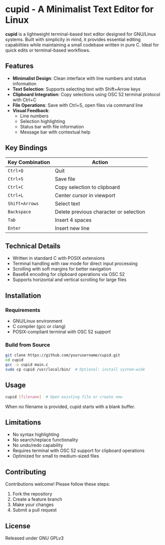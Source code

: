# cupid - A Minimalist Text Editor for Linux

**cupid** is a lightweight terminal-based text editor designed for GNU/Linux systems. Built with simplicity in mind, it provides essential editing capabilities while maintaining a small codebase written in pure C. Ideal for quick edits or terminal-based workflows.

## Features

- **Minimalist Design**: Clean interface with line numbers and status information
- **Text Selection**: Supports selecting text with Shift+Arrow keys
- **Clipboard Integration**: Copy selections using OSC 52 terminal protocol with Ctrl+C
- **File Operations**: Save with Ctrl+S, open files via command line
- **Visual Feedback**:
  - Line numbers
  - Selection highlighting
  - Status bar with file information
  - Message bar with contextual help

## Key Bindings

| Key Combination | Action |
|-----------------|--------|
| `Ctrl+Q` | Quit |
| `Ctrl+S` | Save file |
| `Ctrl+C` | Copy selection to clipboard |
| `Ctrl+L` | Center cursor in viewport |
| `Shift+Arrows` | Select text |
| `Backspace` | Delete previous character or selection |
| `Tab` | Insert 4 spaces |
| `Enter` | Insert new line |

## Technical Details

- Written in standard C with POSIX extensions
- Terminal handling with raw mode for direct input processing
- Scrolling with soft margins for better navigation
- Base64 encoding for clipboard operations via OSC 52
- Supports horizontal and vertical scrolling for large files

## Installation

### Requirements
- GNU/Linux environment
- C compiler (gcc or clang)
- POSIX-compliant terminal with OSC 52 support

### Build from Source
```bash
git clone https://github.com/yourusername/cupid.git
cd cupid
gcc -o cupid main.c
sudo cp cupid /usr/local/bin/  # Optional: install system-wide
```

## Usage

```bash
cupid [filename]  # Open existing file or create new
```

When no filename is provided, cupid starts with a blank buffer.

## Limitations

- No syntax highlighting
- No search/replace functionality
- No undo/redo capability
- Requires terminal with OSC 52 support for clipboard operations
- Optimized for small to medium-sized files

## Contributing

Contributions welcome! Please follow these steps:
1. Fork the repository
2. Create a feature branch
3. Make your changes
4. Submit a pull request

## License

Released under GNU GPLv3
